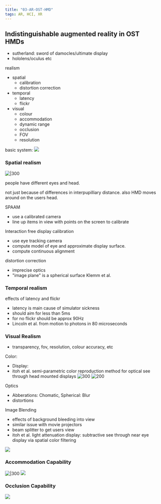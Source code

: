 ```yaml
---
title: "03-AR-OST-HMD"
tags: AR, HCI, XR
---
```


## Indistinguishable augmented reality in OST HMDs

- sutherland: sword of damocles/ultimate display
- hololens/oculus etc

realism
- spatial
	- calibration
	- distortion correction
- temporal
	- latency
	- flickr
- visual
	- colour 
	- accommodation
	- dynamic range
	- occlusion
	- FOV
	- resolution


basic system:
![](https://i.imgur.com/H478mex.png)

### Spatial realism
![|300](https://i.imgur.com/Sabl52u.png)

people  have different eyes and head. 

not just because of differences in interpupilliary distance. also HMD moves around on the users head.

SPAAM
- use a calibrated camera
- line up items in view with points on the screen to calibrate

Interaction free display calibration
- use eye tracking camera
- compute model of eye and approximate display surface.
- compute continuous alignment

distortion correction
- imprecise optics
- "image plane" is a spherical surface Klemm et al.

### Temporal realism

effects of latency and flickr

- latency is main cause of simulator sickness
- should aim for less than 5ms
- for no flickr should be approx 90Hz
- Lincoln et al. from motion to photons in 80 microseconds

### Visual Realism
- transparency, fov, resolution, colour accuracy, etc

Color:
- Display: 
- itoh et al. semi-parametric color reproduction method for optical see through head mounted displays
![300](https://i.imgur.com/ot7WOTR.png)
![200](https://i.imgur.com/NJHtfk5.png)

Optics
- Abberations: Chomatic, Spherical: Blur
- distortions

Image Blending
- effects of background bleeding into view
- similar issue with movie projectors
- beam splitter to get users view
- itoh et al. light attenuation display: subtractive see through near eye display via spatial color filtering

![](https://i.imgur.com/onsHIr9.png)

### Accommodation Capability
![|300](https://i.imgur.com/cL0A9VK.png)
![](https://i.imgur.com/mxz91sI.png)

### Occlusion Capability
![](https://i.imgur.com/VV5rn6o.png)

